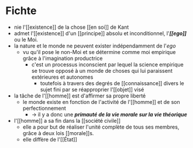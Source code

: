 # Fichte

- nie l'[[existence]] de la chose [[en soi]] de Kant
- admet l'[[existence]] d'un [[principe]] absolu et inconditionnel, l'***[[ego]]*** ou le Moi.
- la nature et le monde ne peuvent exister indépendamment de l'*ego*
  - vu qu'il pose le non-Moi et se détermine comme moi empirique grâce à l'imagination productrice
    - c'est un processus inconscient par lequel la science empirique se trouve opposé à un monde de choses qui lui paraissent extérieures et autonomes
      - toutefois à travers des degrés de [[connaissance]] divers le sujet fini par se réapproprier l'[[objet]] visé
- la tâche de l'[[homme]] est d'affirmer sa propre liberté
  - le monde existe en fonction de l'activité de l'[[homme]] et de son perfectionnement
    - → il y a donc une ***primauté de la vie morale sur la vie théorique***
- l'[[homme]] a sa fin dans la [[société civile]]
  - elle a pour but de réaliser l'unité complète de tous ses membres, grâce à deux lois [[morale]]s.
  - elle diffère de l'[[État]]
